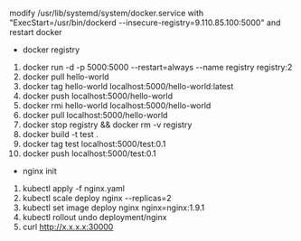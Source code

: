 modify /usr/lib/systemd/system/docker.service with "ExecStart=/usr/bin/dockerd --insecure-registry=9.110.85.100:5000" and restart docker

- docker registry
1. docker run -d -p 5000:5000 --restart=always --name registry registry:2
2. docker pull hello-world
3. docker tag hello-world localhost:5000/hello-world:latest
4. docker push localhost:5000/hello-world
5. docker rmi hello-world localhost:5000/hello-world
6. docker pull localhost:5000/hello-world
7. docker stop registry && docker rm -v registry
8. docker build -t test .
9. docker tag test localhost:5000/test:0.1
10. docker push localhost:5000/test:0.1

- nginx init
1. kubectl apply -f nginx.yaml
2. kubectl scale deploy nginx --replicas=2
3. kubectl set image deploy nginx nginx=nginx:1.9.1
4. kubectl rollout undo deployment/nginx
5. curl http://x.x.x.x:30000

